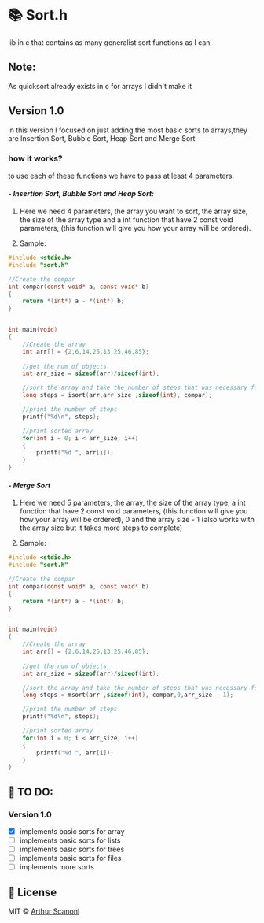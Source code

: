 # :books: Sort.h
lib in c that contains as many generalist sort functions as I can

## Note:
As quicksort already exists in c for arrays I didn't make it

## Version 1.0

in this version I focused on just adding the most basic sorts to arrays,they are 
Insertion Sort, Bubble Sort, Heap Sort and Merge Sort

### how it works?

to use each of these functions we have to pass at least 4 parameters.

#### - *Insertion Sort, Bubble Sort and Heap Sort:*

1. Here we need 4 parameters, the array you want to sort, the array size, the size of the array type and a int function that have 2 const void parameters, 
(this function will give you how your array will be ordered).

2. Sample:
``` c
#include <stdio.h>
#include "sort.h"

//Create the compar
int compar(const void* a, const void* b)
{
    return *(int*) a - *(int*) b;
}


int main(void)
{
    //Create the array
    int arr[] = {2,6,14,25,13,25,46,85};
    
    //get the num of objects
    int arr_size = sizeof(arr)/sizeof(int);

    //sort the array and take the number of steps that was necessary for that
    long steps = isort(arr,arr_size ,sizeof(int), compar);

    //print the number of steps
    printf("%d\n", steps);

    //print sorted array
    for(int i = 0; i < arr_size; i++)
    {
        printf("%d ", arr[i]);
    }
}
```
#### - *Merge Sort*

1. Here we need 5 parameters, the array, the size of the array type, a int function that have 2 const void parameters, 
(this function will give you how your array will be ordered), 0 and  the array size - 1 (also works with the array size but it takes more steps to complete)

2. Sample:
``` c
#include <stdio.h>
#include "sort.h"

//Create the compar
int compar(const void* a, const void* b)
{
    return *(int*) a - *(int*) b;
}


int main(void)
{
    //Create the array
    int arr[] = {2,6,14,25,13,25,46,85};
    
    //get the num of objects
    int arr_size = sizeof(arr)/sizeof(int);

    //sort the array and take the number of steps that was necessary for that
    long steps = msort(arr ,sizeof(int), compar,0,arr_size - 1);

    //print the number of steps
    printf("%d\n", steps);

    //print sorted array
    for(int i = 0; i < arr_size; i++)
    {
        printf("%d ", arr[i]);
    }
}
```


## :pencil: TO DO:

### Version 1.0

- [x] implements basic sorts for array
- [ ] implements basic sorts for lists
- [ ] implements basic sorts for trees
- [ ] implements basic sorts for files
- [ ] implements more sorts

## :key: License

MIT © [Arthur Scanoni](https://www.linkedin.com/in/arthur-scanoni-6b796b194/)
